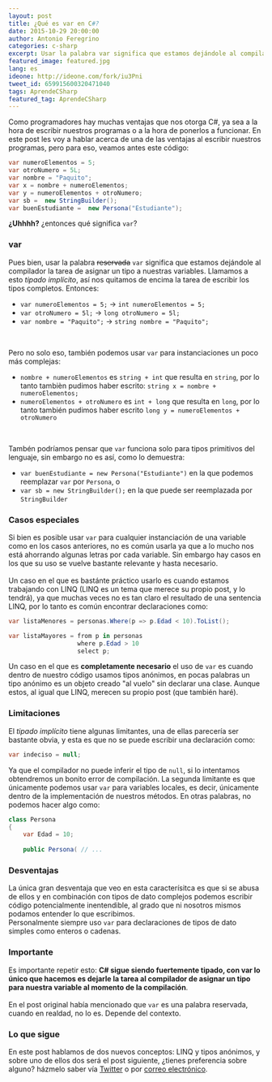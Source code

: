 ```yaml
---
layout: post
title: ¿Qué es var en C#?
date: 2015-10-29 20:00:00
author: Antonio Feregrino
categories: c-sharp
excerpt: Usar la palabra var significa que estamos dejándole al compilador la tarea de asignar un tipo a nuestras variables.
featured_image: featured.jpg
lang: es
ideone: http://ideone.com/fork/iu3Pni
tweet_id: 659915600320471040
tags: AprendeCSharp
featured_tag: AprendeCSharp
---
```


Como programadores hay muchas ventajas que nos otorga C#, ya sea a la hora de escribir nuestros programas o a la hora de ponerlos a funcionar. En este post les voy a hablar acerca de una de las ventajas al escribir nuestros programas, pero para eso, veamos antes este código:  
```csharp  
var numeroElementos = 5;
var otroNumero = 5L;
var nombre = "Paquito";
var x = nombre + numeroElementos;
var y = numeroElementos + otroNumero;
var sb =  new StringBuilder();
var buenEstudiante =  new Persona("Estudiante");
```  
**¿Uhhhh?** ¿entonces qué significa `var`?  

### var  
Pues bien, usar la palabra <strike>reservada</strike> `var` significa que estamos dejándole al compilador la tarea de asignar un tipo a nuestras variables. Llamamos a esto *tipado implícito*, así nos quitamos de encima la tarea de escribir los tipos completos. Entonces:  

- `var numeroElementos = 5;` &#8594; `int numeroElementos = 5;`  
- `var otroNumero = 5l;` &#8594; `long otroNumero = 5l;`
- `var nombre = "Paquito";` &#8594; `string nombre = "Paquito";`    
<br />  

Pero no solo eso, también podemos usar `var` para instanciaciones un poco más complejas:  

- `nombre + numeroElementos` es `string + int` que resulta en `string`, por lo tanto tambièn pudimos haber escrito: `string x = nombre + numeroElementos;`  
- `numeroElementos + otroNumero` es `int + long` que resulta en `long`, por lo tanto también pudimos haber escrito `long y = numeroElementos + otroNumero`    
<br />

Tambén podríamos pensar que `var` funciona solo para tipos primitivos del lenguaje, sin embargo no es así, como lo demuestra:  

- `var buenEstudiante = new Persona("Estudiante")` en la que podemos reemplazar `var` por `Persona`, o
- `var sb = new StringBuilder();` en la que puede ser reemplazada por `StringBuilder`  
  
### Casos especiales  
Si bien es posible usar `var` para cualquier instanciación de una variable como en los casos anteriores, no es común usarla ya que a lo mucho nos está ahorrando algunas letras por cada variable. Sin embargo hay casos en los que su uso se vuelve bastante relevante y hasta necesario.  
<br />
Un caso en el que es bastánte práctico usarlo es cuando estamos trabajando con LINQ (LINQ es un tema que merece su propio post, y lo tendrá), ya que muchas veces no es tan claro el resultado de una sentencia LINQ, por lo tanto es común encontrar declaraciones como:
```csharp  
var listaMenores = personas.Where(p => p.Edad < 10).ToList();

var listaMayores = from p in personas
				   where p.Edad > 10
				   select p;
```  

Un caso en el que es **completamente necesario** el uso de `var` es cuando dentro de nuestro código usamos tipos anónimos, en pocas palabras un tipo anónimo es un objeto creado "al vuelo" sin declarar una clase. Aunque estos, al igual que LINQ, merecen su propio post (que también haré).  

### Limitaciones
El *tipado implícito* tiene algunas limitantes, una de ellas parecería ser bastante obvia, y esta es que no se puede escribir una declaración como:
```csharp  
var indeciso = null;
```  
Ya que el compilador no puede inferir el tipo de `null`, si lo intentamos obtendremos un bonito error de compilación.
La segunda limitante es que únicamente podemos usar `var` para variables locales, es decir, únicamente dentro de la implementación de nuestros métodos. En otras palabras, no podemos hacer algo como:
```csharp  
class Persona 
{
	var Edad = 10;
	
	public Persona( // ...
```  
    
### Desventajas
La única gran desventaja que veo en esta caracterísitca es que si se abusa de ellos y en combinación con tipos de dato complejos podemos escribir código potencialmente inentendible, al grado que ni nosotros mismos podamos entender lo que escribimos.  
Personalmente siempre uso `var` para declaraciones de tipos de dato simples como enteros o cadenas. 

### Importante  
Es importante repetir esto: **C# sigue siendo fuertemente tipado, con var lo único que hacemos es dejarle la tarea al compilador de asignar un tipo para nuestra variable al momento de la compilación**.  
<br />
En el post original había mencionado que `var` es una palabra reservada, cuando en realdad, no lo es. Depende del contexto.

### Lo que sigue  
En este post hablamos de dos nuevos conceptos: LINQ y tipos anónimos, y sobre uno de ellos dos será el post siguiente, ¿tienes preferencia sobre alguno? házmelo saber vía <a href="https://twitter.com/intent/tweet?text=@io_exception">Twitter</a> o por <a href="mailto:{{ MY_EMAIL }}?subject={{ title }}">correo electrónico</a>.


